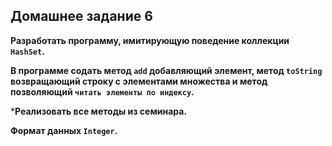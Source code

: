 ## Домашнее задание 6

**Разработать программу, имитирующую поведение коллекции `HashSet`.**

**В программе содать метод `add` добавляющий элемент, метод `toString` возвращающий строку с элементами множества и метод позволяющий `читать элементы по индексу`.**

***Реализовать все методы из семинара.**

**Формат данных `Integer`.**
